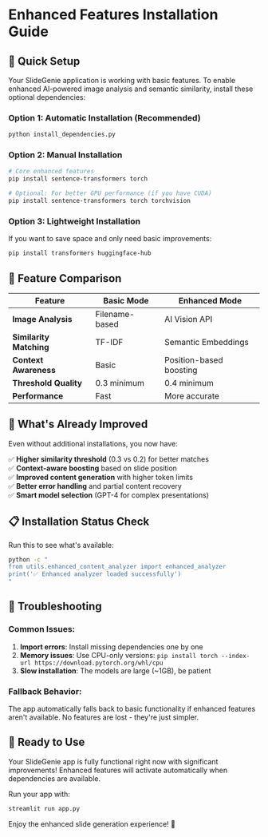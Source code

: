 # Enhanced Features Installation Guide

## 🚀 Quick Setup

Your SlideGenie application is working with basic features. To enable enhanced AI-powered image analysis and semantic similarity, install these optional dependencies:

### Option 1: Automatic Installation (Recommended)

```bash
python install_dependencies.py
```

### Option 2: Manual Installation

```bash
# Core enhanced features
pip install sentence-transformers torch

# Optional: For better GPU performance (if you have CUDA)
pip install sentence-transformers torch torchvision
```

### Option 3: Lightweight Installation

If you want to save space and only need basic improvements:

```bash
pip install transformers huggingface-hub
```

## 🎯 Feature Comparison

| Feature | Basic Mode | Enhanced Mode |
|---------|------------|---------------|
| **Image Analysis** | Filename-based | AI Vision API |
| **Similarity Matching** | TF-IDF | Semantic Embeddings |
| **Context Awareness** | Basic | Position-based boosting |
| **Threshold Quality** | 0.3 minimum | 0.4 minimum |
| **Performance** | Fast | More accurate |

## 🔧 What's Already Improved

Even without additional installations, you now have:

✅ **Higher similarity threshold** (0.3 vs 0.2) for better matches  
✅ **Context-aware boosting** based on slide position  
✅ **Improved content generation** with higher token limits  
✅ **Better error handling** and partial content recovery  
✅ **Smart model selection** (GPT-4 for complex presentations)  

## 📋 Installation Status Check

Run this to see what's available:

```bash
python -c "
from utils.enhanced_content_analyzer import enhanced_analyzer
print('✅ Enhanced analyzer loaded successfully')
"
```

## 🐛 Troubleshooting

### Common Issues:

1. **Import errors**: Install missing dependencies one by one
2. **Memory issues**: Use CPU-only versions: `pip install torch --index-url https://download.pytorch.org/whl/cpu`
3. **Slow installation**: The models are large (~1GB), be patient

### Fallback Behavior:

The app automatically falls back to basic functionality if enhanced features aren't available. No features are lost - they're just simpler.

## 🎉 Ready to Use

Your SlideGenie app is fully functional right now with significant improvements! Enhanced features will activate automatically when dependencies are available.

Run your app with:
```bash
streamlit run app.py
```

Enjoy the enhanced slide generation experience! 🎯